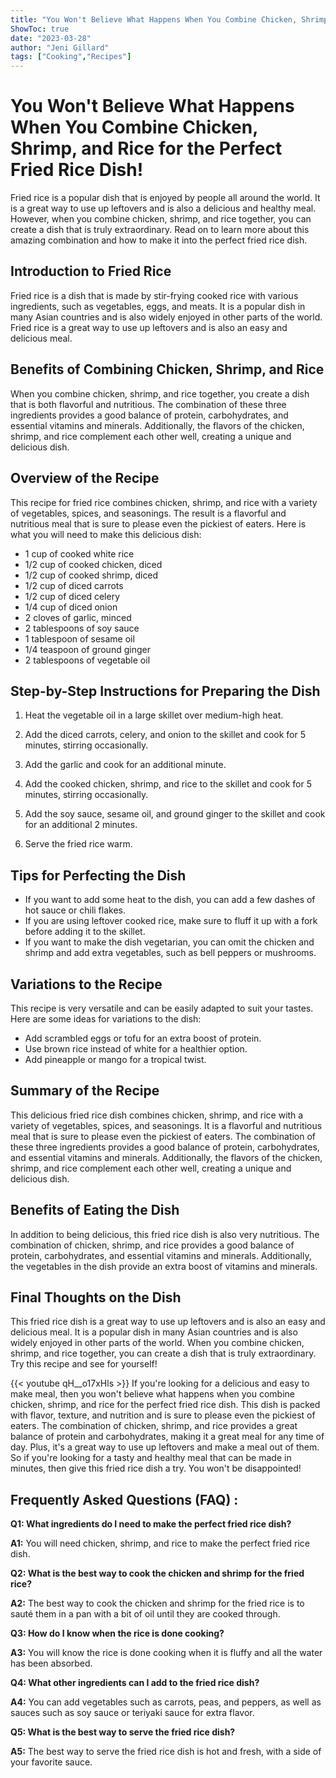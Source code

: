```yaml
---
title: "You Won't Believe What Happens When You Combine Chicken, Shrimp, and Rice for the Perfect Fried Rice Dish!"
ShowToc: true 
date: "2023-03-28"
author: "Jeni Gillard" 
tags: ["Cooking","Recipes"]
---
```

# You Won't Believe What Happens When You Combine Chicken, Shrimp, and Rice for the Perfect Fried Rice Dish!

Fried rice is a popular dish that is enjoyed by people all around the world. It is a great way to use up leftovers and is also a delicious and healthy meal. However, when you combine chicken, shrimp, and rice together, you can create a dish that is truly extraordinary. Read on to learn more about this amazing combination and how to make it into the perfect fried rice dish.

## Introduction to Fried Rice

Fried rice is a dish that is made by stir-frying cooked rice with various ingredients, such as vegetables, eggs, and meats. It is a popular dish in many Asian countries and is also widely enjoyed in other parts of the world. Fried rice is a great way to use up leftovers and is also an easy and delicious meal. 

## Benefits of Combining Chicken, Shrimp, and Rice

When you combine chicken, shrimp, and rice together, you create a dish that is both flavorful and nutritious. The combination of these three ingredients provides a good balance of protein, carbohydrates, and essential vitamins and minerals. Additionally, the flavors of the chicken, shrimp, and rice complement each other well, creating a unique and delicious dish.

## Overview of the Recipe

This recipe for fried rice combines chicken, shrimp, and rice with a variety of vegetables, spices, and seasonings. The result is a flavorful and nutritious meal that is sure to please even the pickiest of eaters. Here is what you will need to make this delicious dish:

- 1 cup of cooked white rice
- 1/2 cup of cooked chicken, diced
- 1/2 cup of cooked shrimp, diced
- 1/2 cup of diced carrots
- 1/2 cup of diced celery
- 1/4 cup of diced onion
- 2 cloves of garlic, minced
- 2 tablespoons of soy sauce
- 1 tablespoon of sesame oil
- 1/4 teaspoon of ground ginger
- 2 tablespoons of vegetable oil

## Step-by-Step Instructions for Preparing the Dish

1. Heat the vegetable oil in a large skillet over medium-high heat.

2. Add the diced carrots, celery, and onion to the skillet and cook for 5 minutes, stirring occasionally.

3. Add the garlic and cook for an additional minute.

4. Add the cooked chicken, shrimp, and rice to the skillet and cook for 5 minutes, stirring occasionally.

5. Add the soy sauce, sesame oil, and ground ginger to the skillet and cook for an additional 2 minutes.

6. Serve the fried rice warm.

## Tips for Perfecting the Dish

- If you want to add some heat to the dish, you can add a few dashes of hot sauce or chili flakes.
- If you are using leftover cooked rice, make sure to fluff it up with a fork before adding it to the skillet.
- If you want to make the dish vegetarian, you can omit the chicken and shrimp and add extra vegetables, such as bell peppers or mushrooms.

## Variations to the Recipe

This recipe is very versatile and can be easily adapted to suit your tastes. Here are some ideas for variations to the dish:

- Add scrambled eggs or tofu for an extra boost of protein.
- Use brown rice instead of white for a healthier option.
- Add pineapple or mango for a tropical twist.

## Summary of the Recipe

This delicious fried rice dish combines chicken, shrimp, and rice with a variety of vegetables, spices, and seasonings. It is a flavorful and nutritious meal that is sure to please even the pickiest of eaters. The combination of these three ingredients provides a good balance of protein, carbohydrates, and essential vitamins and minerals. Additionally, the flavors of the chicken, shrimp, and rice complement each other well, creating a unique and delicious dish.

## Benefits of Eating the Dish

In addition to being delicious, this fried rice dish is also very nutritious. The combination of chicken, shrimp, and rice provides a good balance of protein, carbohydrates, and essential vitamins and minerals. Additionally, the vegetables in the dish provide an extra boost of vitamins and minerals. 

## Final Thoughts on the Dish

This fried rice dish is a great way to use up leftovers and is also an easy and delicious meal. It is a popular dish in many Asian countries and is also widely enjoyed in other parts of the world. When you combine chicken, shrimp, and rice together, you can create a dish that is truly extraordinary. Try this recipe and see for yourself!

{{< youtube qH__o17xHls >}} 
If you're looking for a delicious and easy to make meal, then you won't believe what happens when you combine chicken, shrimp, and rice for the perfect fried rice dish. This dish is packed with flavor, texture, and nutrition and is sure to please even the pickiest of eaters. The combination of chicken, shrimp, and rice provides a great balance of protein and carbohydrates, making it a great meal for any time of day. Plus, it's a great way to use up leftovers and make a meal out of them. So if you're looking for a tasty and healthy meal that can be made in minutes, then give this fried rice dish a try. You won't be disappointed!

## Frequently Asked Questions (FAQ) :
**Q1: What ingredients do I need to make the perfect fried rice dish?**

**A1:** You will need chicken, shrimp, and rice to make the perfect fried rice dish.

**Q2: What is the best way to cook the chicken and shrimp for the fried rice?**

**A2:** The best way to cook the chicken and shrimp for the fried rice is to sauté them in a pan with a bit of oil until they are cooked through.

**Q3: How do I know when the rice is done cooking?**

**A3:** You will know the rice is done cooking when it is fluffy and all the water has been absorbed.

**Q4: What other ingredients can I add to the fried rice dish?**

**A4:** You can add vegetables such as carrots, peas, and peppers, as well as sauces such as soy sauce or teriyaki sauce for extra flavor.

**Q5: What is the best way to serve the fried rice dish?**

**A5:** The best way to serve the fried rice dish is hot and fresh, with a side of your favorite sauce.




